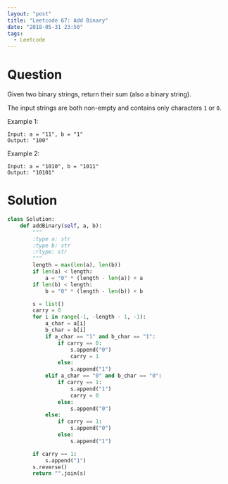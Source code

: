 ```yaml
---
layout: "post"
title: "Leetcode 67: Add Binary"
date: "2018-05-31 23:50"
tags:
  - Leetcode
---
```


# Question
Given two binary strings, return their sum (also a binary string).

The input strings are both non-empty and contains only characters `1` or `0`.

Example 1:
```
Input: a = "11", b = "1"
Output: "100"
```

Example 2:
```
Input: a = "1010", b = "1011"
Output: "10101"
```

# Solution
```python
class Solution:
    def addBinary(self, a, b):
        """
        :type a: str
        :type b: str
        :rtype: str
        """
        length = max(len(a), len(b))
        if len(a) < length:
            a = "0" * (length - len(a)) + a
        if len(b) < length:
            b = "0" * (length - len(b)) + b

        s = list()
        carry = 0
        for i in range(-1, -length - 1, -1):
            a_char = a[i]
            b_char = b[i]
            if a_char == "1" and b_char == "1":
                if carry == 0:
                    s.append("0")
                    carry = 1
                else:
                    s.append("1")
            elif a_char == "0" and b_char == "0":
                if carry == 1:
                    s.append("1")
                    carry = 0
                else:
                    s.append("0")
            else:
                if carry == 1:
                    s.append("0")
                else:
                    s.append("1")

        if carry == 1:
            s.append("1")
        s.reverse()
        return "".join(s)
```
